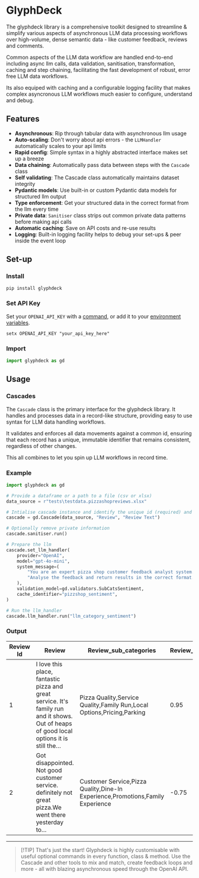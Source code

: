 # GlyphDeck

The glyphdeck library is a comprehensive toolkit designed to streamline
& simplify various aspects of asynchronous LLM data processing workflows
over high-volume, dense semantic data - like customer feedback, reviews
and comments.

Common aspects of the LLM data workflow are handled end-to-end including
async llm calls, data validation, sanitisation, transformation, caching
and step chaining, facilitating the fast development of robust, error
free LLM data workflows.

Its also equiped with caching and a configurable logging facility that
makes complex asyncronous LLM workflows much easier to configure,
understand and debug.

## Features

-   **Asynchronous**: Rip through tabular data with asynchronous llm
    usage
-   **Auto-scaling**: Don't worry about api errors - the `LLMHandler`
    automatically scales to your api limits
-   **Rapid config**: Simple syntax in a highly abstracted interface
    makes set up a breeze
-   **Data chaining**: Automatically pass data between steps with the
    `Cascade` class
-   **Self validating**: The Cascade class automatically maintains
    dataset integrity
-   **Pydantic models**: Use built-in or custom Pydantic data models for
    structured llm output
-   **Type enforcement**: Get your structured data in the correct format
    from the llm every time
-   **Private data**: `Sanitiser` class strips out common private data
    patterns before making api calls
-   **Automatic caching**: Save on API costs and re-use results
-   **Logging**: Built-in logging facility helps to debug your set-ups &
    peer inside the event loop

## Set-up

### Install

``` 
pip install glyphdeck
```

### Set API Key

Set your `OPENAI_API_KEY` with a
[command](https://platform.openai.com/docs/quickstart?language-preference=python),
or add it to your [environment
variables](https://en.wikipedia.org/wiki/Environment_variable).

``` 
setx OPENAI_API_KEY "your_api_key_here"
```

### Import

``` python
import glyphdeck as gd
```

## Usage

### Cascades

The `Cascade` class is the primary interface for the glyphdeck library.
It handles and processes data in a record-like structure, providing easy
to use syntax for LLM data handling workflows.

It validates and enforces all data movements against a common id,
ensuring that each record has a unique, immutable identifier that
remains consistent, regardless of other changes.

This all combines to let you spin up LLM workflows in record time.

### Example

``` python
import glyphdeck as gd

# Provide a dataframe or a path to a file (csv or xlsx)
data_source = r"tests\testdata.pizzashopreviews.xlsx"

# Intialise cascade instance and identify the unique id (required) and target data
cascade = gd.Cascade(data_source, "Review", "Review Text")

# Optionally remove private information
cascade.sanitiser.run()

# Prepare the llm
cascade.set_llm_handler(
    provider="OpenAI",
    model="gpt-4o-mini",
    system_message=(
        "You are an expert pizza shop customer feedback analyst system."
        "Analyse the feedback and return results in the correct format."
    ),
    validation_model=gd.validators.SubCatsSentiment,
    cache_identifier="pizzshop_sentiment",
)

# Run the llm_handler
cascade.llm_handler.run("llm_category_sentiment")

```

### Output

| Review Id | Review                                                                                                                                  | Review_sub_categories                                                          | Review_sentiment_score |
|-----------|-----------------------------------------------------------------------------------------------------------------------------------------|--------------------------------------------------------------------------------|------------------------|
| 1         | I love this place, fantastic pizza and great service. It's family run and it shows. Out of heaps of good local options it is still the… | Pizza Quality,Service Quality,Family Run,Local Options,Pricing,Parking         | 0.95                   |
| 2         | Got disappointed. Not good customer service. definitely not great pizza.We went there yesterday to…                                     | Customer Service,Pizza Quality,Dine-In Experience,Promotions,Family Experience | -0.75                  |

------------------------------------------------------------------------

>[!TIP] That's just the start!
>Glyphdeck is highly customisable with useful optional commands in every
>function, class & method. Use the Cascade and other tools to mix and
>match, create feedback loops and more - all with blazing asynchronous
>speed through the OpenAI API.
